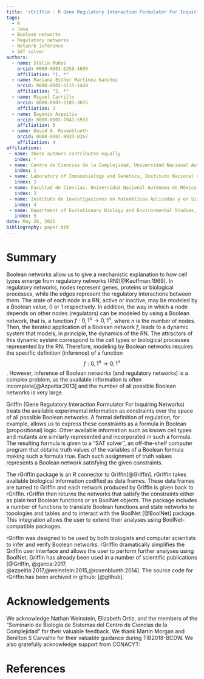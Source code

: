 ```yaml
---
title: 'rGriffin : R Gene Regulatory Interaction Formulator For Inquiring Networks'
tags:
  - R
  - Java
  - Boolean networks
  - Regulatory networks
  - Network inference
  - SAT solver
authors:
  - name: Stalin Muñoz
    orcid: 0000-0001-6259-1609
    affiliation: "1, *"
  - name: Mariana Esther Martinez-Sanchez
    orcid: 0000-0002-6115-1449
    affiliation: "2, *"
  - name: Miguel Carrillo
    orcid: 0000-0003-2105-3075
    affiliation: 3
  - name: Eugenio Azpeitia
    orcid: 0000-0001-7841-5933
    affiliation: 5
  - name: David A. Rosenblueth
    orcid: 0000-0001-8933-8267
    affiliation: 4
affiliations:
 - name: These authors contributed equally
   index: *
 - name: Centro de Ciencias de la Complejidad, Universidad Nacional Autónoma de México
   index: 1
 - name: Laboratory of Immunobiology and Genetics, Instituto Nacional de Enfermedades Respiratorias Ismael Cosío Villegas
   index: 2
 - name: Facultad de Ciencias. Universidad Nacional Autónoma de México
   index: 3
 - name: Instituto de Investigaciones en Matemáticas Aplicadas y en Sistemas, Universidad Nacional Autónoma de México
   index: 4
 - name: Department of Evolutionary Biology and Environmental Studies, University of Zurich, Zurich, Switzerland
   index: 5
date: May 26, 2021
bibliography: paper.bib
---
```


# Summary

Boolean networks allow us to give a mechanistic explanation to how cell types emerge from regulatory networks (RN)[@Kauffman:1969]. In regulatory networks, nodes represent genes, proteins or biological processes, while the edges represent the regulatory interactions between them. The state of each node in a RN, active or inactive, may be modeled by a Boolean value, $0$ or $1$ respectively. In addition, the way in which a node depends on other nodes (regulators) can be modeled by using a Boolean network, that is, a function $f: {0,1}^n \rightarrow {0,1}^n$, where $n$ is the number of nodes. Then, the iterated application of a Boolean network $f$, leads to a dynamic system that models, in principle, the dynamics of the RN. The attractors of this dynamic system correspond to the cell types or biological processes represented by the RN. Therefore, modeling by Boolean networks requires the specific definition (inference) of a function $$f: {0,1}^n \rightarrow {0,1}^n$$. However, inference of Boolean networks (and regulatory networks) is a complex problem, as the available information is often incomplete[@Azpeitia:2013] and the number of all possible Boolean networks is very large. 

Griffin (Gene Regulatory Interaction Formulator For Inquiring Networks) treats the available experimental information as constraints over the space of all possible Boolean networks. A formal definition of regulation, for example, allows us to express these constraints as a formula in Boolean (propositional) logic. Other available information such as known cell types and mutants are similarly represented and incorporated in such a formula. The resulting formula is given to a “SAT solver’’, an off-the-shelf computer program that obtains truth values of the variables of a Boolean formula making such a formula true. Each such assignment of truth values represents a Boolean network satisfying the given constraints.

The rGriffin package is an R connector to Griffin[@Griffin]. rGriffin takes available biological information codified as data frames. These data frames are turned to Griffin and each network produced by Griffin is given back to rGriffin. rGriffin then returns the networks that satisfy the constraints either as plain text Boolean functions or as BoolNet objects. The package includes a number of functions to translate Boolean functions and state networks to topologies and tables and to interact with the BoolNet [@BoolNet] package. This integration allows the user to extend their analyses using BoolNet-compatible packages.

rGriffin was designed to be used by both biologists and computer scientists to infer and verify Boolean networks. rGriffin dramatically simplifies the Griffin user interface and allows the user to perform further analyses using BoolNet. Griffin has already been used in a number of scientific publications [@Griffin, @garcia:2017, @azpeitia:2017,@weinstein:2015,@rosenblueth:2014]. The source code for rGriffin has been archived in github: [@github].

# Acknowledgements

We acknowledge Nathan Weinstein, Elizabeth Ortiz, and the members of the “Seminario de Biología de Sistemas del Centro de Ciencias de la Complejidad” for their valuable feedback. We thank Martin Morgan and Benilton S Carvalho for their valuable guidance during TIB2018-BCDW. We also gratefully acknowledge support from CONACYT: 

# References
